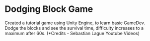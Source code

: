# Dodging Block Game
Created a tutorial game using Unity Engine, to learn basic GameDev. <br />
Dodge the blocks and see the survival time, difficulty increases to a maximum after 60s. (*Credits - Sebastian Lague Youtube Videos)
